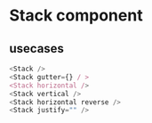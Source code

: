 # Stack component

## usecases

```ts
<Stack />
<Stack gutter={} / >
<Stack horizontal />
<Stack vertical />
<Stack horizontal reverse />
<Stack justify="" />

```
